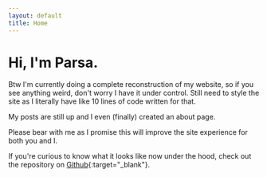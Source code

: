 ```yaml
---
layout: default
title: Home
---
```

# Hi, I'm Parsa.

Btw I'm currently doing a complete reconstruction of my website, so if you see anything weird, don't worry I have it under control. Still need to style the site as I literally have like 10 lines of code written for that.

My posts are still up and I even (finally) created an about page.

Please bear with me as I promise this will improve the site experience for both you and I.

If you're curious to know what it looks like now under the hood, check out the repository on [Github](https://github.com/pzrsa/pzrsa.github.io){:target="_blank"}.